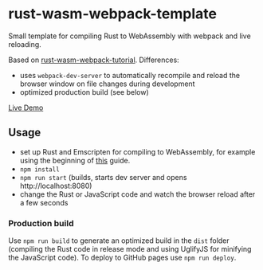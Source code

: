 # rust-wasm-webpack-template
Small template for compiling Rust to WebAssembly with webpack and live reloading.

Based on [rust-wasm-webpack-tutorial](https://github.com/ianjsikes/rust-wasm-webpack-tutorial). Differences:
- uses `webpack-dev-server` to automatically recompile and reload the browser window on file changes during development
- optimized production build (see below)

[Live Demo](https://bwasty.github.io/rust-wasm-webpack-template/)

## Usage
* set up Rust and Emscripten for compiling to WebAssembly, for example using the beginning of [this](https://medium.com/@ianjsikes/get-started-with-rust-webassembly-and-webpack-58d28e219635) guide.
* `npm install`
* `npm run start` (builds, starts dev server and opens http://localhost:8080)
* change the Rust or JavaScript code and watch the browser reload after a few seconds

### Production build
Use `npm run build` to generate an optimized build in the `dist` folder (compiling the Rust code in release mode and using UglifyJS for minifying the JavaScript code). To deploy to GitHub pages use `npm run deploy`.
